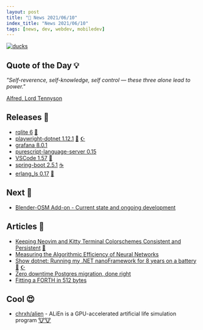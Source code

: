```yaml
---
layout: post
title: "📜 News 2021/06/10"
index_title: "News 2021/06/10"
tags: [news, dev, webdev, mobiledev]
---
```


<a href="https://daily-tech-news.github.io/2021/06/10/news.html">
  <img src="https://user-images.githubusercontent.com/430272/121763043-70105a80-cb0f-11eb-96a0-4a60dd6605ed.jpeg"
     alt="ducks"
     class="image">
</a>

## Quote of the Day 💡

_"Self-reverence, self-knowledge, self control — these three alone lead to power."_

[Alfred, Lord Tennyson](https://en.wikipedia.org/wiki/Alfred,_Lord_Tennyson)

## Releases 🥳

- [rqlite 6](https://www.philipotoole.com/rqlite-6-0-0-building-for-the-future/) [🌰](https://golang.org "#golang")
- [playwright-dotnet 1.12.1](https://github.com/microsoft/playwright-dotnet/releases/tag/v1.12.1) [🔷](https://fsharp.org "#fsharp #dotnet") [☪️ ](https://docs.microsoft.com/en-us/dotnet/csharp "#csharp #dotnet")
- [grafana 8.0.1](https://github.com/grafana/grafana/releases/tag/v8.0.1)
- [purescript-language-server 0.15](https://github.com/nwolverson/purescript-language-server/releases/tag/v0.15.0)
- [VSCode 1.57](https://github.com/microsoft/vscode/releases/tag/1.57.0) [📝](https://code.visualstudio.com "#vscode")
- [spring-boot 2.5.1](https://github.com/spring-projects/spring-boot/releases/tag/v2.5.1) [☕️](https://www.java.com "#java")
- [erlang_ls 0.17](https://github.com/erlang-ls/erlang_ls/releases/tag/0.17.0) [📡](https://www.erlang.org "#erlang")

## Next 👀

- [Blender-OSM Add-on - Current state and ongoing development](https://community.osarch.org/discussion/609/monthly-meetup-15-12th-of-june-20-00-utc)

## Articles 📜

- [Keeping Neovim and Kitty Terminal Colorschemes Consistent and Persistent](https://rrethy.github.io/book/colorscheme.html) [🍃](https://neovim.io "#neovim")
- [Measuring the Algorithmic Efficiency of Neural Networks](https://arxiv.org/abs/2005.04305)
- [Show dotnet: Running my .NET nanoFramework for 8 years on a battery](https://devblogs.microsoft.com/dotnet/show-dotnet-running-my-net-nanoframework-for-8-years-on-a-battery/) [🔷](https://fsharp.org "#fsharp #dotnet") [☪️ ](https://docs.microsoft.com/en-us/dotnet/csharp "#csharp #dotnet")
- [Zero downtime Postgres migration, done right](https://engineering.theblueground.com/blog/zero-downtime-postgres-migration-done-right/)
- [Fitting a FORTH in 512 bytes](https://niedzejkob.p4.team/bootstrap/miniforth/)

## Cool 😍

- [chrxh/alien](https://github.com/chrxh/alien) - ALiEn is a GPU-accelerated artificial life simulation program [🐮🐮](https://isocpp.org "#cpp")

